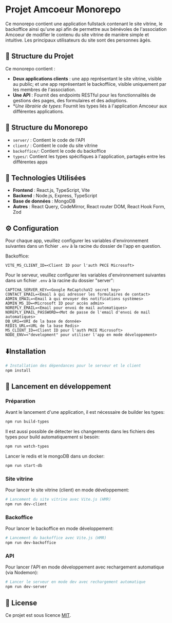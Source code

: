 # Projet Amcoeur Monorepo

Ce monorepo contient une application fullstack contenant le site vitrine, le backoffice ainsi qu'une api afin de permettre aux bénévoles de l'association Amcoeur de modifier le contenu du site vitrine de manière simple et intuitive. Les principaux utilisateurs du site sont des personnes âgés.

## 📂 Structure du Projet

Ce monorepo contient :

- **Deux applications clients** : une app représentant le site vitrine, visible au public; et une app représentant le backoffiice, visible uniquement par les membres de l'association.
- **Une API** : Fournit des endpoints RESTful pour les fonctionnalités de gestions des pages, des formulaires et des adoptions.
- \*_Une librairie de types_: Fournit les types liés à l'application Amcoeur aux différentes applications.

## 🔧 Structure du Monorepo

- `server/` : Contient le code de l'API
- `client/` : Contient le code du site vitrine
- `backoffice/`: Contient le code du backoffice
- `types/`: Contient les types spécifiques à l'application, partagés entre les différentes apps

## 🚀 Technologies Utilisées

- **Frontend** : React.js, TypeScript, Vite
- **Backend** : Node.js, Express, TypeScript
- **Base de données** : MongoDB
- **Autres** : React Query, CodeMirror, React router DOM, React Hook Form, Zod

## ⚙️  Configuration

Pour chaque app, veuillez configurer les variables d'environnement suivantes dans un fichier `.env` à la racine du dossier de l'app en question.

Backoffice:

```plaintext
VITE_MS_CLIENT_ID=<Client ID pour l'auth PKCE Microsoft>
```

Pour le serveur, veuillez configurer les variables d'environnement suivantes dans un fichier `.env` à la racine du dossier "server":

```plaintext
CAPTCHA_SERVER_KEY=<Google ReCaptchaV2 secret key>
CONTACT_EMAIL=<Email à qui adresser les formulaires de contact>
ADMIN_EMAIL=<Email à qui envoyer des notifications systèmes>
ADMIN_MS_ID=<Microsoft ID pour accès admin>
NOREPLY_EMAIL=<Email pour envoi de mail automatiques>
NOREPLY_EMAIL_PASSWORD=<Mot de passe de l'email d'envoi de mail automatiques>
DB_URI=<URI de la base de donnée>
REDIS_URL=<URL de la base Redis>
MS_CLIENT_ID=<Client ID pour l'auth PKCE Microsoft>
NODE_ENV=<"development" pour utiliser l'app en mode développement>
```

## ⬇️Installation

```bash
# Installation des dépendances pour le serveur et le client
npm install
```

## 🚀 Lancement en développement

### Préparation

Avant le lancement d'une application, il est nécessaire de builder les types:

```bash
npm run build-types
```

Il est aussi possible de détecter les changements dans les fichiers des types pour build automatiquement si besoin:

```bash
npm run watch-types
```

Lancer le redis et le mongoDB dans un docker:

```bash
npm run start-db
```

### Site vitrine

Pour lancer le site vitrine (client) en mode développement:

```bash
# Lancement du site vitrine avec Vite.js (HMR)
npm run dev-client
```

### Backoffice

Pour lancer le backoffice en mode développement:

```bash
# Lancement du backoffice avec Vite.js (HMR)
npm run dev-backoffice
```

### API

Pour lancer l'API en mode développement avec rechargement automatique (via Nodemon):

```bash
# Lancer le serveur en mode dev avec rechargement automatique
npm run dev-server
```

## 📄 License

Ce projet est sous licence [MIT](LICENSE).
